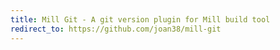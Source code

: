 ```yaml
---
title: Mill Git - A git version plugin for Mill build tool
redirect_to: https://github.com/joan38/mill-git
---
```

